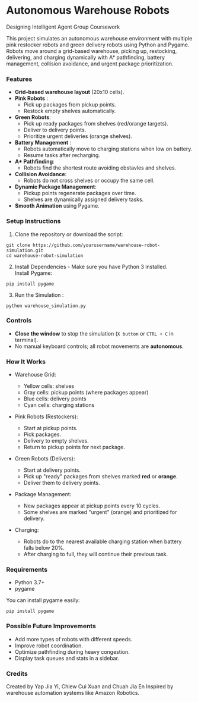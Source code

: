 # Autonomous Warehouse Robots
Designing Intelligent Agent Group Coursework

This project simulates an autonomous warehouse environment with multiple pink restocker robots and green delivery robots using Python and Pygame.
Robots move around a grid-based warehouse, picking up, restocking, delivering, and charging dynamically with A* pathfinding, battery management, collision avoidance, and urgent package prioritization.  


### Features
- **Grid-based warehouse layout** (20x10 cells).
- **Pink Robots** :
  -  Pick up packages from pickup points.
  -  Restock empty shelves automatically.
- **Green Robots**:
  - Pick up ready packages from shelves (red/orange targets).
  - Deliver to delivery points.
  - Prioritize urgent deliveries (orange shelves).
- **Battery Management** :
  - Robots automatically move to charging stations when low on battery.
  - Resume tasks after recharging.
- **A\* Pathfinding**:
  - Robots find the shortest route avoiding obstavles and shelves.
- **Collision Avoidance**:
  - Robots do not cross shelves or occupy the same cell.
- **Dynamic Package Management**:
  - Pickup points regenerate packages over time.
  - Shelves are dynamically assigned delivery tasks.
- **Smooth Animation** using Pygame.

### Setup Instructions
1. Clone the repository or download the script:
```
git clone https://github.com/yourusername/warehouse-robot-simulation.git
cd warehouse-robot-simulation
```
2. Install Dependencies -
   Make sure you have Python 3 installed.  
   Install Pygame:
```
pip install pygame
```
3. Run the Simulation :
```
python warehouse_simulation.py
```

### Controls
- **Close the window** to stop the simulation (`X button` or `CTRL + C` in terminal).
- No manual keyboard controls; all robot movements are **autonomous**.

### How It Works
- Warehouse Grid:
  - Yellow cells: shelves
  - Gray cells: pickup points (where packages appear)
  - Blue cells: delivery points
  - Cyan cells: charging stations
 
- Pink Robots (Restockers):
  - Start at pickup points.
  - Pick packages.
  - Delivery to empty shelves.
  - Return to pickup points for next package.
 
- Green Robots (Delivers):
  - Start at delivery points.
  - Pick up "ready" packages from shelves marked **red** or **orange**.
  - Deliver them to delivery points.
 
- Package Management:
  - New packages appear at pickup points every 10 cycles.
  - Some shelves are marked "urgent" (orange) and prioritized for delivery.
 
- Charging:
  - Robots do to the nearest available charging station when battery falls below 20%.
  -  After charging to full, they will continue their previous task.

### Requirements
- Python 3.7+
- pygame  

You can install pygame easily:
```
pip install pygame
```

### Possible Future Improvements
- Add more types of robots with different speeds.
- Improve robot coordination.
- Optimize pathfinding during heavy congestion.
- Display task queues and stats in a sidebar.

### Credits
Created by Yap Jia Yi, Chiew Cui Xuan and Chuah Jia En
Inspired by warehouse automation systems like Amazon Robotics.




